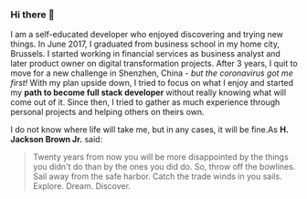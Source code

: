 ### Hi there 👋
I am a self-educated developer who enjoyed discovering and trying new things. 
In June 2017, I graduated from business school in my home city, Brussels. I started working in financial services as business analyst and later product owner on digital transformation projects. After 3 years, I quit to move for a new challenge in Shenzhen, China - *but the coronavirus got me first!*
With my plan upside down, I tried to focus on what I enjoy and started my **path to become full stack developer** without really knowing what will come out of it. Since then, I tried to gather as much experience through personal projects and helping others on theirs own. 

I do not know where life will take me, but in any cases, it will be fine.As **H. Jackson Brown Jr.** said:

> Twenty years from now you will be more disappointed by the things you didn't do than by the ones you did do. So, throw off the bowlines. Sail away from the safe harbor. Catch the trade winds in you sails. Explore. Dream. Discover.
